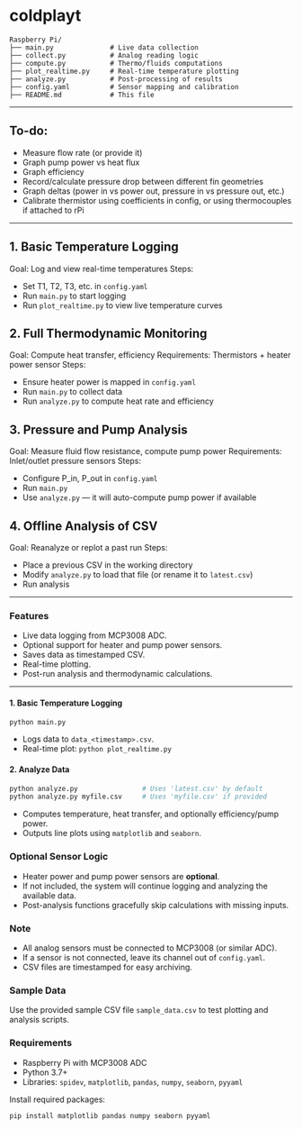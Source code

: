 # coldplayt

```
Raspberry Pi/
├── main.py              # Live data collection
├── collect.py           # Analog reading logic
├── compute.py           # Thermo/fluids computations
├── plot_realtime.py     # Real-time temperature plotting
├── analyze.py           # Post-processing of results
├── config.yaml          # Sensor mapping and calibration
├── README.md            # This file
```

---

## To-do:

- Measure flow rate (or provide it)
- Graph pump power vs heat flux
- Graph efficiency
- Record/calculate pressure drop between different fin geometries
- Graph deltas (power in vs power out, pressure in vs pressure out, etc.)
- Calibrate thermistor using coefficients in config, or using thermocouples if attached to rPi

---

## 1. Basic Temperature Logging

Goal: Log and view real-time temperatures
Steps:

- Set T1, T2, T3, etc. in `config.yaml`
- Run `main.py` to start logging
- Run `plot_realtime.py` to view live temperature curves

## 2. Full Thermodynamic Monitoring

Goal: Compute heat transfer, efficiency
Requirements: Thermistors + heater power sensor
Steps:

- Ensure heater power is mapped in `config.yaml`
- Run `main.py` to collect data
- Run `analyze.py` to compute heat rate and efficiency

## 3. Pressure and Pump Analysis

Goal: Measure fluid flow resistance, compute pump power
Requirements: Inlet/outlet pressure sensors
Steps:

- Configure P_in, P_out in `config.yaml`
- Run `main.py`
- Use `analyze.py` — it will auto-compute pump power if available

## 4. Offline Analysis of CSV

Goal: Reanalyze or replot a past run
Steps:

- Place a previous CSV in the working directory
- Modify `analyze.py` to load that file (or rename it to `latest.csv`)
- Run analysis

---

### Features

- Live data logging from MCP3008 ADC.
- Optional support for heater and pump power sensors.
- Saves data as timestamped CSV.
- Real-time plotting.
- Post-run analysis and thermodynamic calculations.

---

#### 1. Basic Temperature Logging

```bash
python main.py
```

- Logs data to `data_<timestamp>.csv`.
- Real-time plot: `python plot_realtime.py`

#### 2. Analyze Data

```bash
python analyze.py                # Uses 'latest.csv' by default
python analyze.py myfile.csv     # Uses 'myfile.csv' if provided
```

- Computes temperature, heat transfer, and optionally efficiency/pump power.
- Outputs line plots using `matplotlib` and `seaborn`.

### Optional Sensor Logic

- Heater power and pump power sensors are **optional**.
- If not included, the system will continue logging and analyzing the available data.
- Post-analysis functions gracefully skip calculations with missing inputs.

### Note

- All analog sensors must be connected to MCP3008 (or similar ADC).
- If a sensor is not connected, leave its channel out of `config.yaml`.
- CSV files are timestamped for easy archiving.

### Sample Data

Use the provided sample CSV file `sample_data.csv` to test plotting and analysis scripts.

### Requirements

- Raspberry Pi with MCP3008 ADC
- Python 3.7+
- Libraries: `spidev`, `matplotlib`, `pandas`, `numpy`, `seaborn`, `pyyaml`

Install required packages:

```bash
pip install matplotlib pandas numpy seaborn pyyaml
```
